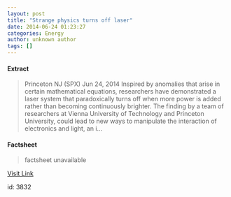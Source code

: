 ```yaml
---
layout: post
title: "Strange physics turns off laser"
date: 2014-06-24 01:23:27
categories: Energy
author: unknown author
tags: []
---
```



#### Extract
>Princeton NJ (SPX) Jun 24, 2014 Inspired by anomalies that arise in certain mathematical equations, researchers have demonstrated a laser system that paradoxically turns off when more power is added rather than becoming continuously brighter. The finding by a team of researchers at Vienna University of Technology and Princeton University, could lead to new ways to manipulate the interaction of electronics and light, an i...

#### Factsheet
>factsheet unavailable

[Visit Link](http://www.spacemart.com/reports/Strange_physics_turns_off_laser_999.html)

id:    3832


